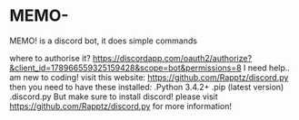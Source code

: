# MEMO-
MEMO! is a discord bot, it does simple commands

where to authorise it?
https://discordapp.com/oauth2/authorize?&client_id=178966559325159428&scope=bot&permissions=8 
I need help.. am new to coding!
visit this website: https://github.com/Rapptz/discord.py
then you need to have these installed:
.Python 3.4.2+
.pip (latest version)
.discord.py
But make sure to install discord!
please visit 
https://github.com/Rapptz/discord.py for more information!

